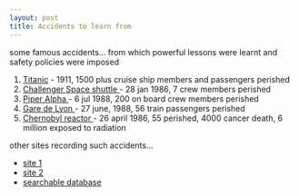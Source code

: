 ```yaml
---
layout: post
title: Accidents to learn from
---
```


some famous accidents... from which powerful lessons were learnt and safety policies were imposed

1. [Titanic](http://www.google.com/search?hl=en&rls=com.microsoft%3Aen-us%3AIE-SearchBox&rlz=1I7GGLR&q=titanic+disaster) - 1911, 1500 plus cruise ship members and passengers perished
2. [Challenger Space shuttle ](http://en.wikipedia.org/wiki/Space_Shuttle_Challenger)- 28 jan 1986, 7 crew members perished
3. [Piper Alpha ](http://en.wikipedia.org/wiki/Piper_Alpha)- 6 jul 1988, 200 on board crew members perished
4. [Gare de Lyon ](http://en.wikipedia.org/wiki/Gare_de_Lyon_train_accident)- 27 june, 1988, 56 train passengers perished
5. [Chernobyl reactor ](http://en.wikipedia.org/wiki/Chernobyl_disaster)- 26 april 1986, 55 perished, 4000 cancer death, 6 million exposed to radiation

other sites recording such accidents...
- [site 1](http://www.iomosaic.com/iomosaic/resources/incident_reports.html)
- [site 2](http://www.emints.org/ethemes/resources/S00001563.shtml)
- [searchable database](http://www.em-dat.net/disasters/list.php)
